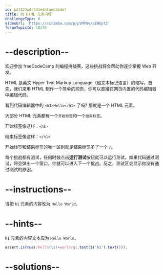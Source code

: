```yaml
---
id: bd7123c8c441eddfaeb5bdef
title: 向 HTML 元素问好
challengeType: 0
videoUrl: 'https://scrimba.com/p/pVMPUv/cE8Gpt2'
forumTopicId: 18276
---
```


# --description--

欢迎参加 freeCodeCamp 的编程挑战赛，这些挑战将会帮助你逐步掌握 Web 开发。

HTML 是英文 Hyper Text Markup Language（超文本标记语言）的缩写。首先，我们来用 HTML 制作一个简单的网页，你可以直接在网页内置的代码编辑器中编辑代码。

看到代码编辑器中的 `<h1>Hello</h1>` 了吗? 那就是一个 HTML 元素。

大部分 HTML 元素都有一个`开始标签`和一个`结束标签`。

开始标签像这样：`<h1>`

结束标签像这样：`</h1>`

开始标签和结束标签的唯一区别就是结束标签多了一个 `/`。

每个挑战都有测试，任何时候点击**运行测试**按钮就可以运行测试。如果代码通过测试，将会弹出一个窗口，你就可以进入下一个挑战。反之，测试区会显示你没有通过测试的原因。

# --instructions--

请把 `h1` 元素的内容改为 `Hello World`。

# --hints--

`h1` 元素的内容文本应为 `Hello World`。

```js
assert.isTrue(/hello(\s)+world/gi.test($('h1').text()));
```

# --solutions--


